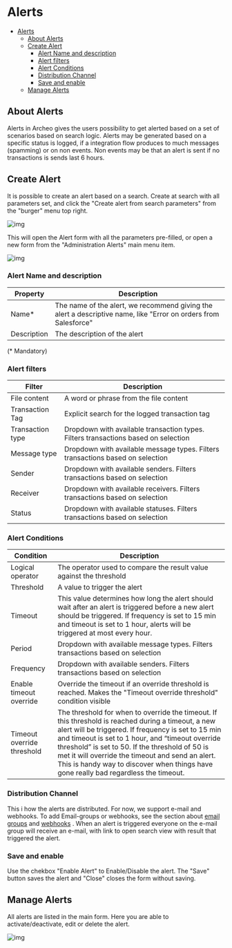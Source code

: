 
# Alerts

- [Alerts](#alerts)
  - [About Alerts](#about-alerts)
  - [Create Alert](#create-alert)
    - [Alert Name and description](#alert-name-and-description)
    - [Alert filters](#alert-filters)
    - [Alert Conditions](#alert-conditions)
    - [Distribution Channel](#distribution-channel)
    - [Save and enable](#save-and-enable)
  - [Manage Alerts](#manage-alerts)

## About Alerts

Alerts in Archeo gives the users possibility to get alerted based on a set of scenarios based on search logic. Alerts may be generated based on a specific status is logged, if a integration flow produces to much messages (spamming) or on non events. Non events may be that an alert is sent if no transactions is sends last 6 hours.

## Create Alert

It is possible to create an alert based on a search. Create at search with all parameters set, and click the "Create alert from search parameters" from the "burger" menu top right.

![img](https://archeodocstorage.blob.core.windows.net/images/Alert-CreateFromSearch.png)

This will open the Alert form with all the parameters pre-filled, or open a new form from the "Administration Alerts" main menu item.

![img](https://archeodocstorage.blob.core.windows.net/images/Alert-rules-main.png)

### Alert Name and description

| Property          | Description |
| -----------       | ----------- |
| Name*            | The name of the alert, we recommend giving the alert a descriptive name, like "Error on orders from Salesforce" |
| Description     | The description of the alert|
(* Mandatory)

### Alert filters

|Filter  |Description   |
|---------|---|
|File content |A word or phrase from the file content|
|Transaction Tag |Explicit search for the logged transaction tag|
|Transaction type |Dropdown with available transaction types. Filters transactions based on selection|
|Message type |Dropdown with available message types. Filters transactions based on selection|
|Sender  |Dropdown with available senders. Filters transactions based on selection|
|Receiver  |Dropdown with available receivers. Filters transactions based on selection|
|Status  |Dropdown with available statuses. Filters transactions based on selection|

### Alert Conditions

|Condition  |Description   |
|---------|---|
|Logical operator |The operator used to compare the result value against the threshold|
|Threshold |A value to trigger the alert|
|Timeout |This value determines how long the alert should wait after an alert is triggered before a new alert should be triggered. If frequency is set to 15 min and timeout is set to 1 hour, alerts will be triggered at most every hour.|
|Period |Dropdown with available message types. Filters transactions based on selection|
|Frequency  |Dropdown with available senders. Filters transactions based on selection|
|Enable timeout override|Override the timeout if an override threshold is reached. Makes the "Timeout override threshold" condition visible |
|Timeout override threshold|The threshold for when to override the timeout. If this threshold is reached during a timeout, a new alert will be triggered. If frequency is set to 15 min and timeout is set to 1 hour, and “timeout override threshold” is set to 50. If the threshold of 50 is met it will override the timeout and send an alert. This is handy way to discover when things have gone really bad regardless the timeout.|

### Distribution Channel

This i how the alerts are distributed. For now, we support e-mail and webhooks. To add Email-groups or webhooks, see the section about [email groups](../Distibution%20Channels/Email%20groups.md) and [webhooks](../Distibution%20Channels/webhooks.md) . When an alert is triggered everyone on the e-mail group will receive an e-mail, with link to open search view with result that triggered the alert.


### Save and enable

Use the chekbox "Enable Alert" to Enable/Disable the alert. The "Save" button saves the alert and "Close" closes the form without saving.

## Manage Alerts

All alerts are listed in the main form. Here you are able to activate/deactivate, edit or delete the alert.

![img](https://archeodocstorage.blob.core.windows.net/images/Alert-Manage.png)


